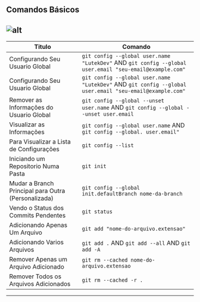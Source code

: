 ## Comandos Básicos
![alt](https://blog.da2k.com.br/uploads/2015/07/banner-git-e-github-ninja.jpg)
---

| Titulo                                              | Comando                                                                                                 |
| --------------------------------------------------- | ------------------------------------------------------------------------------------------------------- |
| Configurando Seu Usuario Global                     | `git config --global user.name "LutekDev"` AND `git config --global user.email "seu-email@example.com"` |
| Configurando Seu Usuario Global                     | `git config --global user.name "LutekDev"` AND `git config --global user.email "seu-email@example.com"` |
| Remover as Informações do Usuario Global            | `git config --global --unset user.name` AND `git config --global --unset user.email`                    |
| Visualizar as Informações                           | `git config --global user.name` AND `git config --global. user.email"`                                  |
| Para Visualizar a Lista de Configurações            | `git config --list`                                                                                     |
| Iniciando um Repositorio Numa Pasta                 | `git init`                                                                                              |
| Mudar a Branch Principal para Outra (Personalizada) | `git config --global init.defaultBranch nome-da-branch`                                                 |
| Vendo o Status dos Commits Pendentes                | `git status`                                                                                            |
| Adicionando Apenas Um Arquivo                       | `git add "nome-do-arquivo.extensao"`                                                                    |
| Adicionando Varios Arquivos                         | `git add .` AND `git add --all` AND `git add -A`                                                        |
| Remover Apenas um Arquivo Adicionado                | `git rm --cached nome-do-arquivo.extensao`                                                              |
| Remover Todos os Arquivos Adicionados               | `git rm --cached -r .`                                                                                  |

---


